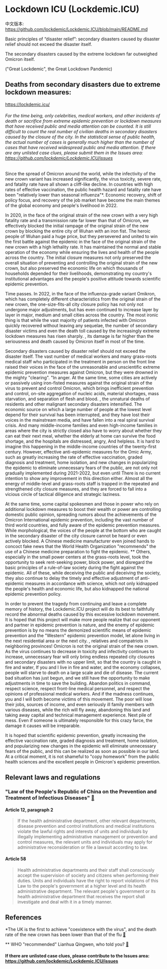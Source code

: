 # Lockdown ICU (Lockdemic.ICU)
中文版本: https://github.com/lockdemic/Lockdemic.ICU/blob/main/README.md

Basic principles of “disaster relief”: secondary disasters caused by disaster relief should not exceed the disaster itself.

The secondary disasters caused by the extreme lockdown far outweighed Omicron itself.

("Great Lockdemic", the Great Lockdown Pandemic)

## Deaths from secondary disasters due to extreme lockdown measures:
https://lockdemic.icu/
###### For the time being, only celebrities, medical workers, and other incidents of death or sacrifice from extreme epidemic prevention or lockdown measures that have received public and media attention can be counted. It is still difficult to count the real number of civilian deaths in secondary disasters caused by the closure of the city. In the statistical sense of public health, the actual number of cases is generally much higher than the number of cases that have received widespread public and media attention. If there are any unlisted case clues, please submit them in the Issues area: https://github.com/lockdemic/Lockdemic.ICU/issues

Since the spread of Omicron around the world, while the infectivity of the new crown variant has increased significantly, the virus toxicity, severe rate, and fatality rate have all shown a cliff-like decline. In countries with high rates of effective vaccination, the public health hazard and fatality rate have been "relatively lower than seasonal influenza"*. Economic recovery, shift of policy focus, and recovery of the job market have become the main themes of the global economy and people's livelihood in 2022.

In 2020, in the face of the original strain of the new crown with a very high fatality rate and a transmission rate far lower than that of Omicron, we effectively blocked the initial rampage of the original strain of the new crown by blocking the entire city of Wuhan with an iron fist. The heroic people of Wuhan paid a huge price, but they persevered and united to win the first battle against the epidemic in the face of the original strain of the new crown with a high lethality rate. It has maintained the normal and stable operation of the economy while ensuring the lives and health of the people across the country. The initial closure measures not only preserved the overall situation of preventing and controlling the original strain of the new crown, but also preserved the economic life on which thousands of households depended for their livelihoods, demonstrating my country's institutional advantages and the people's positive attitude towards scientific epidemic prevention.

Time passes. In 2022, in the face of the influenza-grade variant Omikron, which has completely different characteristics from the original strain of the new crown, the one-size-fits-all city closure policy has not only not undergone major adjustments, but has even continued to increase layer by layer in major, medium and small cities across the country. The most ironic thing is that while the vast majority of patients infected with Omicron quickly recovered without leaving any sequelae, the number of secondary disaster victims and even the death toll caused by the increasingly extreme lockdown measures has risen sharply. , its damage is far higher than the seriousness and death caused by Omicron itself in most of the time.

Secondary disasters caused by disaster relief should not exceed the disaster itself. The vast number of medical workers and many grass-roots medical staff who participated in the treatment in person on the front line raised their voices in the face of the unreasonable and unscientific extreme epidemic prevention measures against Omicron, but they were drowned in the mighty "clearing". "In anger. At the same time, some cities are actively or passively using iron-fisted measures against the original strain of the virus to prevent and control Omicron, which brings inefficient prevention and control, on-site aggregation of nucleic acids, material shortages, mass starvation, and separation of flesh and blood. , the unnatural deaths of residents and other malignant secondary disasters intensified. The economic source on which a large number of people at the lowest level depend for their survival has been interrupted, and they have lost their voices in the mainstream media, and have fallen into a real spiral survival crisis. And many middle-income families and even high-income families in areas where the city is strictly closed also have to worry about whether they can eat their next meal, whether the elderly at home can survive the food shortage, and the hospitals are distressed, angry, And helpless. It is hard to imagine this happening in the middle-income countries of the twenty-first century. However, effective anti-epidemic measures for the Omic Army, such as greatly increasing the rate of effective vaccination, graded diagnosis and treatment, home isolation, and new changes in popularizing the epidemic to eliminate unnecessary fears of the public, are not only not gradually implemented during 2021-2022, but even until There is no current intention to show any improvement in this direction either. Almost all the energy of middle-level and grass-roots staff is trapped in the repeated and strengthened city closure measures, and they are forced to fall into a vicious circle of tactical diligence and strategic laziness.

At the same time, some capital spokesmen and those in power who rely on additional lockdown measures to boost their wealth or power are controlling domestic public opinion, spreading rumors about the achievements of the Omicron International epidemic prevention, including the vast number of third world countries, and fully aware of the epidemic prevention measures. While morphological, the voices of the people at the bottom who are caught in the secondary disaster of the city closure cannot be heard or even actively blocked. A Chinese medicine manufacturer even joined hands to concoct fake news that the World Health Organization "recommends" the use of a Chinese medicine preparation to fight the epidemic. ** Others, especially in the small power centers at the grass-roots level, took the opportunity to seek rent-seeking power, block power, and disregard the basic principles of a rule-of-law society during the fight against the epidemic. All of these, while deceiving the public and deceiving the society, they also continue to delay the timely and effective adjustment of anti-epidemic measures in accordance with science, which not only kidnapped the people's health and economic life, but also kidnapped the national epidemic prevention policy.

In order to prevent the tragedy from continuing and leave a complete memory of history, the Lockdemic.ICU project will do its best to faithfully record the abnormal deaths caused by this excessive lockdown movement. It is hoped that this project will make more people realize that our opponent and partner in epidemic prevention is nature, and the enemy of epidemic prevention is by no means the demonized scientific means of epidemic prevention and the "Western" epidemic prevention model, let alone living in the next residential area or the next city. , relatives and compatriots in neighboring provinces! Omicron is not the original strain of the new crown. As the virus continues to decrease in toxicity and infectivity continues to increase, unnecessary fear will only bring endless repeated city closures and secondary disasters with no upper limit, so that the country is caught in fire and water, If you and I live in fire and water, and the economy collapses, people will starve to death on a large scale and die of disease. The current bad situation has just begun, and we still have the opportunity to make adjustments in time to save the building. Abandon politics in command, respect science, respect front-line medical personnel, and respect the opinions of professional medical workers. And if the madness continues, you and I will both become victims of this movement. The poor will lose their jobs, sources of income, and even seriously ill family members with various diseases, while the rich will fly away, abandoning this land and taking away capital and technical management experience. Next pile of mess. Even if someone is ultimately responsible for this crazy farce, the damage it causes will be irreparable.

It is hoped that scientific epidemic prevention, greatly increasing the effective vaccination rate, graded diagnosis and treatment, home isolation, and popularizing new changes in the epidemic will eliminate unnecessary fears of the public, and this can be realized as soon as possible in our land. At a critical moment, it is not shameful to "copy homework" from the public health sciences and the excellent people in Omicron's epidemic prevention.

## Relevant laws and regulations
### "Law of the People's Republic of China on the Prevention and Treatment of Infectious Diseases" [🔗](https://www.mee.gov.cn/ywgz/fgbz/fl/202002/t20200201_761166.shtml)
#### Article 12, paragraph 2
> If the health administrative department, other relevant departments, disease prevention and control institutions and medical institutions violate the lawful rights and interests of units and individuals by illegally implementing administrative management or prevention and control measures, the relevant units and individuals may apply for administrative reconsideration or file a lawsuit according to law.
#### Article 58
> Health administrative departments and their staff shall consciously accept the supervision of society and citizens when performing their duties. Units and individuals have the right to report violations of this Law to the people's government at a higher level and its health administrative department. The relevant people's government or its health administrative department that receives the report shall investigate and deal with it in a timely manner.

## References
*The UK is the first to achieve "coexistence with the virus", and the death rate of the new crown has been lower than that of the flu [🔗](https://news.bioon.com/article/6796646.html)

** WHO "recommended" Lianhua Qingwen, who told you? [🔗](https://www.bilibili.com/video/BV1K34y1v7Bj)

#### If there are unlisted case clues, please contribute to the Issues area: https://github.com/lockdemic/Lockdemic.ICU/issues
